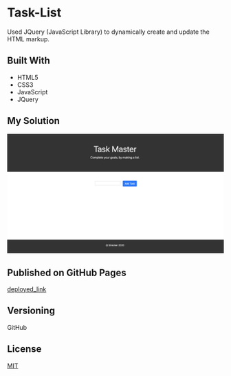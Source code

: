# Task-List

Used JQuery (JavaScript Library) to dynamically create and update the HTML markup. 

## Built With

* HTML5
* CSS3
* JavaScript
* JQuery


## My Solution

![My_Solution](./images/Task_List_image.png "solution") 

## Published on GitHub Pages

[deployed_link](https://lauriestrecker.github.io/HW-Wireframe/ "GitHub Pages")


## Versioning

GitHub 

## License

[MIT](https://choosealicense.com/licenses/mit/)